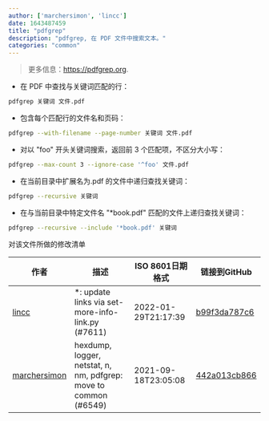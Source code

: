 ```yaml
---
author: ['marchersimon', 'lincc']
date: 1643487459
title: "pdfgrep"
description: "pdfgrep, 在 PDF 文件中搜索文本。"
categories: "common"
---
```

> 更多信息：<https://pdfgrep.org>.

- 在 PDF 中查找与关键词匹配的行：

```bash
pdfgrep 关键词 文件.pdf
```

- 包含每个匹配行的文件名和页码：

```bash
pdfgrep --with-filename --page-number 关键词 文件.pdf
```

- 对以 "foo" 开头关键词搜索，返回前 3 个匹配项，不区分大小写：

```bash
pdfgrep --max-count 3 --ignore-case '^foo' 文件.pdf
```

- 在当前目录中扩展名为.pdf 的文件中递归查找关键词：

```bash
pdfgrep --recursive 关键词
```

- 在与当前目录中特定文件名 "*book.pdf" 匹配的文件上递归查找关键词：

```bash
pdfgrep --recursive --include '*book.pdf' 关键词
```
对该文件所做的修改清单


作者 | 描述 | ISO 8601日期格式 | 链接到GitHub
------|-----|-----|-----
[lincc](mailto:46962923+blueskyson@users.noreply.github.com) | *: update links via set-more-info-link.py (#7611) | 2022-01-29T21:17:39 | [b99f3da787c6](https://github.com/tldr-pages/tldr/commit/b99f3da787c6f43a545b9cb5ebd8265b1367fbc4)
[marchersimon](mailto:50295997+marchersimon@users.noreply.github.com) | hexdump, logger, netstat, n, nm, pdfgrep: move to common (#6549) | 2021-09-18T23:05:08 | [442a013cb866](https://github.com/tldr-pages/tldr/commit/442a013cb86602dfb50e4beb8bd2f66dc97e117d)

